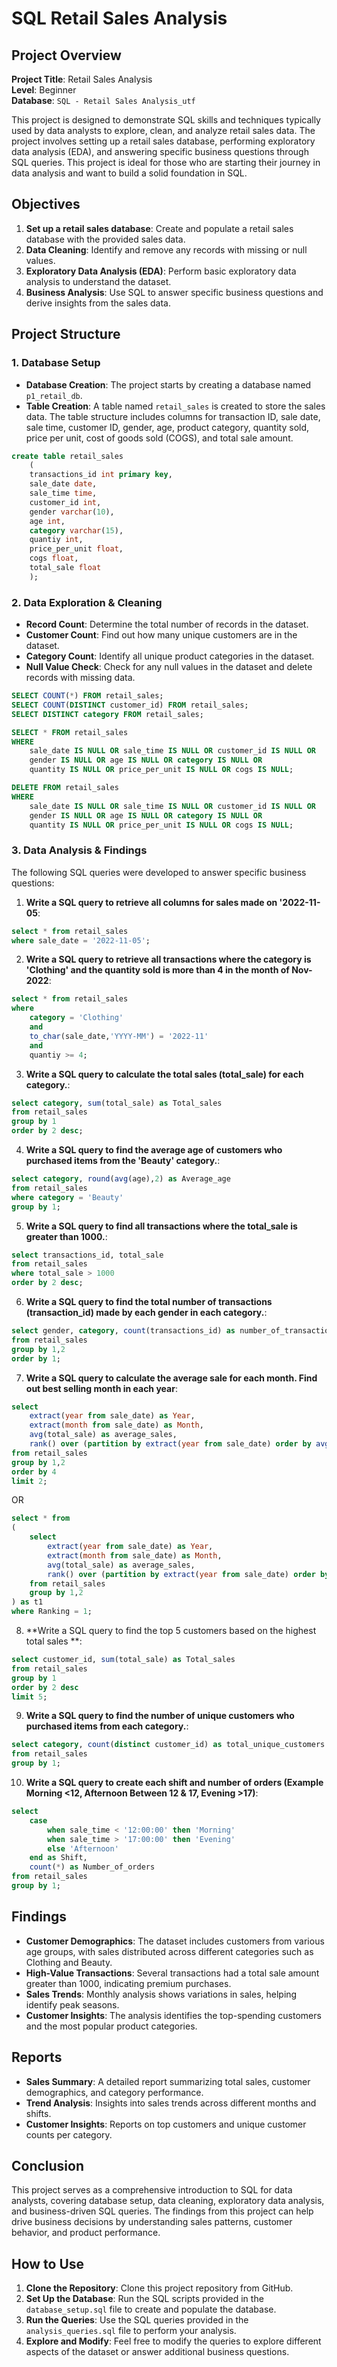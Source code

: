 # SQL Retail Sales Analysis

## Project Overview

**Project Title**: Retail Sales Analysis  
**Level**: Beginner  
**Database**: `SQL - Retail Sales Analysis_utf`

This project is designed to demonstrate SQL skills and techniques typically used by data analysts to explore, clean, and analyze retail sales data. The project involves setting up a retail sales database, performing exploratory data analysis (EDA), and answering specific business questions through SQL queries. This project is ideal for those who are starting their journey in data analysis and want to build a solid foundation in SQL.

## Objectives

1. **Set up a retail sales database**: Create and populate a retail sales database with the provided sales data.
2. **Data Cleaning**: Identify and remove any records with missing or null values.
3. **Exploratory Data Analysis (EDA)**: Perform basic exploratory data analysis to understand the dataset.
4. **Business Analysis**: Use SQL to answer specific business questions and derive insights from the sales data.

## Project Structure

### 1. Database Setup

- **Database Creation**: The project starts by creating a database named `p1_retail_db`.
- **Table Creation**: A table named `retail_sales` is created to store the sales data. The table structure includes columns for transaction ID, sale date, sale time, customer ID, gender, age, product category, quantity sold, price per unit, cost of goods sold (COGS), and total sale amount.

```sql
create table retail_sales
	(
	transactions_id int primary key,	
	sale_date date,
	sale_time time,	
	customer_id int,
	gender varchar(10),
	age int,	
	category varchar(15),	
	quantiy int,
	price_per_unit float,	
	cogs float,
	total_sale float
	);
```

### 2. Data Exploration & Cleaning

- **Record Count**: Determine the total number of records in the dataset.
- **Customer Count**: Find out how many unique customers are in the dataset.
- **Category Count**: Identify all unique product categories in the dataset.
- **Null Value Check**: Check for any null values in the dataset and delete records with missing data.

```sql
SELECT COUNT(*) FROM retail_sales;
SELECT COUNT(DISTINCT customer_id) FROM retail_sales;
SELECT DISTINCT category FROM retail_sales;

SELECT * FROM retail_sales
WHERE 
    sale_date IS NULL OR sale_time IS NULL OR customer_id IS NULL OR 
    gender IS NULL OR age IS NULL OR category IS NULL OR 
    quantity IS NULL OR price_per_unit IS NULL OR cogs IS NULL;

DELETE FROM retail_sales
WHERE 
    sale_date IS NULL OR sale_time IS NULL OR customer_id IS NULL OR 
    gender IS NULL OR age IS NULL OR category IS NULL OR 
    quantity IS NULL OR price_per_unit IS NULL OR cogs IS NULL;
```

### 3. Data Analysis & Findings

The following SQL queries were developed to answer specific business questions:

1. **Write a SQL query to retrieve all columns for sales made on '2022-11-05**:
```sql
select * from retail_sales
where sale_date = '2022-11-05';
```

2. **Write a SQL query to retrieve all transactions where the category is 'Clothing' and the quantity sold is more than 4 in the month of Nov-2022**:
```sql
select * from retail_sales
where
	category = 'Clothing'
	and
	to_char(sale_date,'YYYY-MM') = '2022-11'
	and
	quantiy >= 4;
```

3. **Write a SQL query to calculate the total sales (total_sale) for each category.**:
```sql
select category, sum(total_sale) as Total_sales
from retail_sales
group by 1
order by 2 desc;
```

4. **Write a SQL query to find the average age of customers who purchased items from the 'Beauty' category.**:
```sql
select category, round(avg(age),2) as Average_age
from retail_sales
where category = 'Beauty'
group by 1;
```

5. **Write a SQL query to find all transactions where the total_sale is greater than 1000.**:
```sql
select transactions_id, total_sale
from retail_sales
where total_sale > 1000
order by 2 desc;
```

6. **Write a SQL query to find the total number of transactions (transaction_id) made by each gender in each category.**:
```sql
select gender, category, count(transactions_id) as number_of_transactions
from retail_sales
group by 1,2
order by 1;
```

7. **Write a SQL query to calculate the average sale for each month. Find out best selling month in each year**:
```sql
select
	extract(year from sale_date) as Year,
	extract(month from sale_date) as Month,
	avg(total_sale) as average_sales,
	rank() over (partition by extract(year from sale_date) order by avg(total_sale) desc) as Ranking
from retail_sales
group by 1,2
order by 4
limit 2;
```
OR
```sql
select * from
(
	select
		extract(year from sale_date) as Year,
		extract(month from sale_date) as Month,
		avg(total_sale) as average_sales,
		rank() over (partition by extract(year from sale_date) order by avg(total_sale) desc) as Ranking
	from retail_sales
	group by 1,2
) as t1
where Ranking = 1;
```
8. **Write a SQL query to find the top 5 customers based on the highest total sales **:
```sql
select customer_id, sum(total_sale) as Total_sales
from retail_sales
group by 1
order by 2 desc
limit 5;
```

9. **Write a SQL query to find the number of unique customers who purchased items from each category.**:
```sql
select category, count(distinct customer_id) as total_unique_customers
from retail_sales
group by 1;
```

10. **Write a SQL query to create each shift and number of orders (Example Morning <12, Afternoon Between 12 & 17, Evening >17)**:
```sql
select
	case
		when sale_time < '12:00:00' then 'Morning'
		when sale_time > '17:00:00' then 'Evening'
		else 'Afternoon'
	end as Shift,
	count(*) as Number_of_orders
from retail_sales
group by 1;
```

## Findings

- **Customer Demographics**: The dataset includes customers from various age groups, with sales distributed across different categories such as Clothing and Beauty.
- **High-Value Transactions**: Several transactions had a total sale amount greater than 1000, indicating premium purchases.
- **Sales Trends**: Monthly analysis shows variations in sales, helping identify peak seasons.
- **Customer Insights**: The analysis identifies the top-spending customers and the most popular product categories.

## Reports

- **Sales Summary**: A detailed report summarizing total sales, customer demographics, and category performance.
- **Trend Analysis**: Insights into sales trends across different months and shifts.
- **Customer Insights**: Reports on top customers and unique customer counts per category.

## Conclusion

This project serves as a comprehensive introduction to SQL for data analysts, covering database setup, data cleaning, exploratory data analysis, and business-driven SQL queries. The findings from this project can help drive business decisions by understanding sales patterns, customer behavior, and product performance.

## How to Use

1. **Clone the Repository**: Clone this project repository from GitHub.
2. **Set Up the Database**: Run the SQL scripts provided in the `database_setup.sql` file to create and populate the database.
3. **Run the Queries**: Use the SQL queries provided in the `analysis_queries.sql` file to perform your analysis.
4. **Explore and Modify**: Feel free to modify the queries to explore different aspects of the dataset or answer additional business questions.
